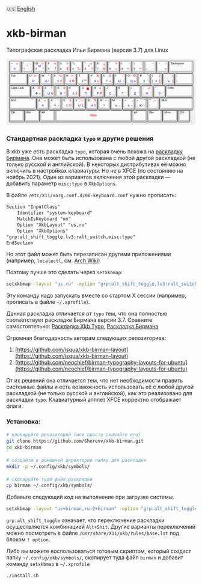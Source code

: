 🇺🇸 [English](README.md)

# xkb-birman
Типографская раскладка Ильи Бирмана (версия 3.7) для Linux
        
![Изображение раскладки Бирмана](kle/birman-en-ru.png)

### Стандартная раскладка `typo` и другие решения

В xkb уже есть раскладка `typo`, которая очень похожа на [раскладку Бирмана](https://ilyabirman.ru/projects/typography-layout/).
Она может быть использована с любой другой раскладкой (не только русской и английской). 
В некоторых дистрибутивах её можно включить в настройках клавиатуры.
Но не в XFCE (по состоянию на ноябрь 2021).
Один из вариантов включения этой раскладки — добавить параметр `misc:typo`
в `XkbOptions`.

В файле `/etc/X11/xorg.conf.d/00-keyboard.conf` нужно прописать:

```
Section "InputClass"
	Identifier "system-keyboard"
	MatchIsKeyboard "on"
	Option "XkbLayout" "us,ru"
	Option "XkbOptions" "grp:alt_shift_toggle,lv3:ralt_switch,misc:typo"
EndSection
```

Но этот файл может быть перезаписан другими приложениями  
(например, `localectl`, см. [Arch Wiki](https://wiki.archlinux.org/title/Xorg/Keyboard_configuration#Using_X_configuration_files))

Поэтому лучше это сделать через `setxkbmap`:

```bash
setxkbmap -layout "us,ru" -option "grp:alt_shift_toggle,lv3:ralt_switch,misc:typo"
```

Эту команду надо запускать вместе со стартом X сессии (например, прописать в файле `~/.xprofile`).

Данная раскладка отличается от `typo` тем, что она полностью соответствует раскладке Бирмана версии 3.7.
Сравните самостоятельно:
[Раскладка Xkb Typo](http://www.keyboard-layout-editor.com/#/gists/fa53295a41acaabfdd26ec579e7fef00),
[Раскладка Бирмана](http://www.keyboard-layout-editor.com/#/gists/714029315f63eac7364d7eb3c413ef3c)

Огромная благодарность авторам следующих репозиториев:

1. [https://github.com/isqua/xkb-birman-layout](https://github.com/isqua/xkb-birman-layout)
2. [https://github.com/neochief/birman-typography-layouts-for-ubuntu](https://github.com/neochief/birman-typography-layouts-for-ubuntu)

От их решений она отличается тем, что нет необходимости править системные файлы и 
есть возможность использовать её с любой другой раскладкой (не только русской и английской), 
как это реализовано для раскладки `typo`. 
Клавиатурный апплет XFCE корректно отображает флаги.


### Установка:

```bash
# клонируйте репозиторий (или просто скачайте его)
git clone https://github.com/Sherevv/xkb-birman.git
cd xkb-birman

# создайте в домашней директории папку для раскладки
mkdir -p ~/.config/xkb/symbols/

# скопируйте туда файл раскладки
cp birman ~/.config/xkb/symbols/
```

Добавьте следующий код на выполнение при загрузке системы.

```bash
setxkbmap -layout "us+birman,ru:2+birman" -option "grp:alt_shift_toggle,lv3:ralt_switch" -print | xkbcomp -I${HOME}/.config/xkb - $DISPLAY
```

`grp:alt_shift_toggle` означает, что переключение раскладки осуществляется комбинацией `Alt+Shit`. 
Другие варианты переключений можно посмотреть в файле `/usr/share/X11/xkb/rules/base.lst` под блоком `! option`.

Либо вы можете воспользоваться готовым скриптом, который создаст папку `~/.config/xkb/symbols/`, скопирует туда файл `birman` и добавит команду `setxkbmap` в `~/.xprofile`
```bash
./install.sh
```
